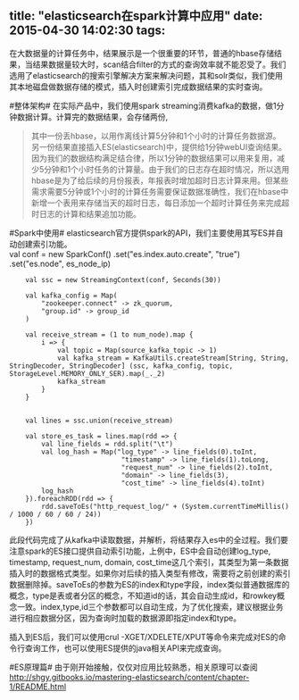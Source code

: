 title: "elasticsearch在spark计算中应用"
date: 2015-04-30 14:02:30
tags:
---
在大数据量的计算任务中，结果展示是一个很重要的环节，普通的hbase存储结果，当结果数据量较大时，scan结合filter的方式的查询效率就不能忍受了。我们选用了elasticsearch的搜索引擎解决方案来解决问题，其和solr类似，我们使用其本地磁盘做数据存储的模式，插入时创建索引完成数据结果的实时查询。  

#整体架构#
在实际产品中，我们使用spark streaming消费kafka的数据，做1分钟数据计算。计算完的数据结果，会存储两份,  
> 其中一份丢hbase，以用作离线计算5分钟和1个小时的计算任务数据源。  
> 另一份结果直接插入ES(elasticsearch)中，提供给1分钟webUI查询结果。  
因为我们的数据结构满足结合律，所以1分钟的数据结果可以用来复用，减少5分钟和1个小时任务的计算量。由于我们的日志存在超时情况，所以选用hbase是为了给后续的月份报表，年报表时增加超时日志计算来用。但某些需求需要5分钟或1个小时的计算任务需要保证数据准确性，我们在hbase中新增一个表用来存储当天的超时日志，每日添加一个超时计算任务来完成超时日志的计算和结果追加功能。

#Spark中使用#
elasticsearch官方提供spark的API，我们主要使用其写ES并自动创建索引功能。  
		val conf = new SparkConf()
				.set("es.index.auto.create", "true")
				.set("es.node", es_node_ip)

		val ssc = new StreamingContext(conf, Seconds(30))

		val kafka_config = Map(
			"zookeeper.connect" -> zk_quorum,
			"group.id" -> group_id
		)

		val receive_stream = (1 to num_node).map { 
			i => {
				val topic = Map(source_kafka_topic -> 1)
				val kafka_stream = KafkaUtils.createStream[String, String, StringDecoder, StringDecoder] (ssc, kafka_config, topic, StorageLevel.MEMORY_ONLY_SER).map(_._2)
				kafka_stream
			}
		}
			

		val lines = ssc.union(receive_stream)
		
		val store_es_task = lines.map(rdd => {
			val line_fields = rdd.split("\t")
			val log_hash = Map("log_type" -> line_fields(0).toInt,
								"timestamp" -> line_fields(1).toLong,
								"request_num" -> line_fields(2).toInt,
								"domain" -> line_fields(3),
								"cost_time" -> line_fields(4).toInt)
			log_hash
		}).foreachRDD(rdd => {
			rdd.saveToEs("http_request_log/" + (System.currentTimeMillis() / 1000 / 60 / 60 / 24))
		})
此段代码完成了从kafka中读取数据，并解析，将结果存入es中的全过程。我们要注意spark的ES接口提供自动索引功能，上例中，ES中会自动创建log_type, timestamp, request_num, domain, cost_time这几个索引，其类型为第一条数据插入时的数据格式类型。如果你对后续的插入类型有修改，需要将之前创建的索引数据删除掉。saveToEs的参数为ES的index和type字段，index类似普通数据库的概念，type是表或者分区的概念，不知道id的话，其会自动生成id，和rowkey概念一致。index,type,id三个参数都可以自动生成，为了优化搜索，建议根据业务进行相应数据分区，因为查询时加载的数据源即指定index和type。  


插入到ES后，我们可以使用crul -XGET/XDELETE/XPUT等命令来完成对ES的命令行查询工作，也可以使用ES提供的java相关API来完成查询。


#ES原理篇#
由于刚开始接触，仅仅对应用比较熟悉，相关原理可以查阅<http://shgy.gitbooks.io/mastering-elasticsearch/content/chapter-1/README.html>

